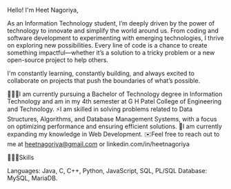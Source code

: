 Hello! I'm Heet Nagoriya,

As an Information Technology student, I’m deeply driven by the power of technology to innovate and simplify the world around us. From coding and software development to experimenting with emerging technologies, I thrive on exploring new possibilities. Every line of code is a chance to create something impactful—whether it’s a solution to a tricky problem or a new open-source project to help others.

I'm constantly learning, constantly building, and always excited to collaborate on projects that push the boundaries of what’s possible.

👨🏻‍🎓I am currently pursuing a Bachelor of Technology degree in Information Technology and am in my 4th semester at G H Patel College of Engineering and Technology.
⚡️I am skilled in solving problems related to Data Structures, Algorithms, and Database Management Systems, with a focus on optimizing performance and ensuring efficient solutions.
🧠I am currently expanding my knowledge in Web Development.
✉️Feel free to reach out to me at heetnagoriya@gmail.com or linkedin.com/in/heetnagoriya


🧑🏻‍💻Skills

Languages: Java, C, C++, Python, JavaScript, SQL, PL/SQL
Database: MySQL, MariaDB. 

